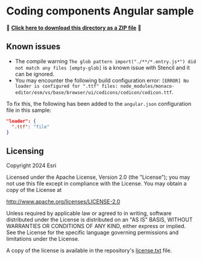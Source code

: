
# Coding components Angular sample

📁 **[Click here to download this directory as a ZIP file](https://esri.github.io/jsapi-resources/zips/coding-components-sample-angular.zip)** 📁

## Known issues
* The compile warning `The glob pattern import("./**/*.entry.js*") did not match any files [empty-glob]` is a known issue with Stencil and it can be ignored. 
* You may encounter the following build configuration error:
`[ERROR] No loader is configured for ".ttf" files: node_modules/monaco-editor/esm/vs/base/browser/ui/codicons/codicon/codicon.ttf`.

To fix this, the following has been added to the `angular.json` configuration file in this sample:

```json
"loader": {
  ".ttf": "file"
}
```

## Licensing
Copyright 2024 Esri

Licensed under the Apache License, Version 2.0 (the "License");
you may not use this file except in compliance with the License.
You may obtain a copy of the License at

   http://www.apache.org/licenses/LICENSE-2.0

Unless required by applicable law or agreed to in writing, software
distributed under the License is distributed on an "AS IS" BASIS,
WITHOUT WARRANTIES OR CONDITIONS OF ANY KIND, either express or implied.
See the License for the specific language governing permissions and
limitations under the License.

A copy of the license is available in the repository's [license.txt](https://github.com/Esri/jsapi-resources/blob/master/license.txt) file.

